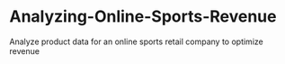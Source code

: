 # Analyzing-Online-Sports-Revenue
Analyze product data for an online sports retail company to optimize revenue
